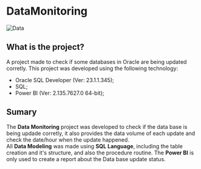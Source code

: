 # DataMonitoring

![Data](https://images.unsplash.com/photo-1640158615573-cd28feb1bf4e?q=80&w=2070&auto=format&fit=crop&ixlib=rb-4.0.3&ixid=M3wxMjA3fDB8MHxwaG90by1wYWdlfHx8fGVufDB8fHx8fA%3D%3D) <br>

## What is the project?

A project made to check if some databases in Oracle are being updated corretly. This project was developed using the following technology: <br>
- Oracle SQL Developer (Ver: 23.1.1.345);
- SQL;
- Power BI (Ver: 2.135.7627.0 64-bit);  

## Sumary
The **Data Monitoring** project was developed to check if the data base is being updade corretly, it also provides the data volume of each update and check the date/hour when the update happened. <br>
All **Data Modeling** was made using **SQL Language**, including the table creation and it's structure, and also the procedure routine. The **Power BI** is only used to create a report about the Data base update status. 
